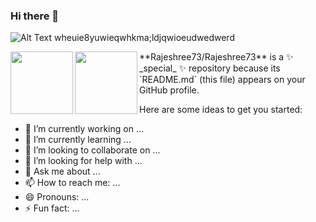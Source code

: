 ### Hi there 👋
![Alt Text](https://tenor.com/view/robot-hello-wave-hi-gif-14404937.gif)  wheuie8yuwieqwhkma;ldjqwioeudwedwerd

<img align="left" width="100" height="100" src="http://www.fillmurray.com/100/100">
<img align="left" width="100" height="100" src="https://tenor.com/view/robot-hello-wave-hi-gif-14404937.gif">
**Rajeshree73/Rajeshree73** is a ✨ _special_ ✨ repository because its `README.md` (this file) appears on your GitHub profile.

Here are some ideas to get you started:

- 🔭 I’m currently working on ...
- 🌱 I’m currently learning ...
- 👯 I’m looking to collaborate on ...
- 🤔 I’m looking for help with ...
- 💬 Ask me about ...
- 📫 How to reach me: ...
- 😄 Pronouns: ...
- ⚡ Fun fact: ...
